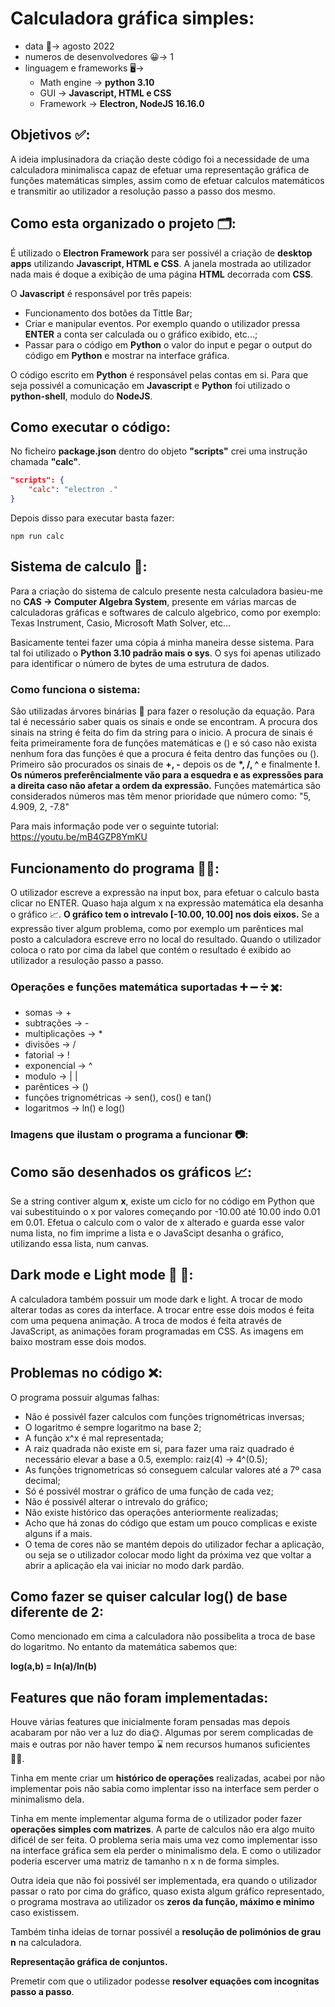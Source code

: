# Calculadora gráfica simples:

- data 📅-> agosto 2022
- numeros de desenvolvedores 😀-> 1
- linguagem e frameworks 🖥->
	- Math engine -> __python 3.10__
	- GUI -> __Javascript, HTML e CSS__
	- Framework -> __Electron, NodeJS 16.16.0__

## Objetivos ✅:
A ideia implusinadora da criação deste código foi a necessidade de uma calculadora minimalisca capaz de efetuar uma representação gráfica de funções matemáticas simples, assim como de efetuar calculos matemáticos e transmitir ao utilizador a resolução passo a passo dos mesmo.

## Como esta organizado o projeto 🗂:
É utilizado o __Electron Framework__ para ser possivél a criação de __desktop apps__ utilizando __Javascript, HTML e CSS__. A janela mostrada ao utilizador nada mais é doque a exibição de uma página __HTML__ decorrada com __CSS__. 

O __Javascript__ é responsável por três papeis:
- Funcionamento dos botões da Tittle Bar;
- Criar e manipular eventos. Por exemplo quando o utilizador pressa __ENTER__ a conta ser calculada ou o gráfico exibido, etc...;
- Passar para o código em __Python__ o valor do input e pegar o output do código em __Python__ e mostrar na interface gráfica.

O código escrito em __Python__ é responsável pelas contas em si. Para que seja possivél a comunicação em __Javascript__ e __Python__ foi utilizado o __python-shell__, modulo do __NodeJS__.

## Como executar o código:
No ficheiro __package.json__ dentro do objeto __"scripts"__ crei uma instrução chamada __"calc"__. 
```json
"scripts": {
	"calc": "electron ."
}
```
Depois disso para executar basta fazer:

	npm run calc

## Sistema de calculo 🧮:
Para a criação do sistema de calculo presente nesta calculadora basieu-me no __CAS -> Computer Algebra System__, presente em várias marcas de calculadoras gráficas e softwares de calculo algebrico, como por exemplo: Texas Instrument, Casio, Microsoft Math Solver, etc...

Basicamente tentei fazer uma cópia á minha maneira desse sistema. Para tal foi utilizado o __Python 3.10 padrão mais o sys__. O sys foi apenas utilizado para identificar o número de bytes de uma estrutura de dados.

### Como funciona o sistema:
São utilizadas árvores binárias 🌳 para fazer o resolução da equação. Para tal é necessário saber quais os sinais e onde se encontram. A procura dos sinais na string é feita do fim da string para o inicio.
A procura de sinais é feita primeiramente fora de funções matemáticas e () e só caso não exista nenhum fora das funções é que a procura é feita dentro das funções ou ().
Primeiro são procurados os sinais de __+, -__ depois os de __*, /, ^__ e finalmente __!__.
__Os números preferêncialmente vão para a esquedra e as expressões para a direita caso não afetar a ordem da expressão.__ Funções matemártica são considerados números mas têm menor prioridade que número como: "5, 4.909, 2, -7.8"

Para mais informação pode ver o seguinte tutorial: https://youtu.be/mB4GZP8YmKU

## Funcionamento do programa 🧑‍💻:
O utilizador escreve a expressão na input box, para efetuar o calculo basta clicar no ENTER. Quaso haja algum x na expressão matemática ela desanha o gráfico 📈. __O gráfico tem o intrevalo [-10.00, 10.00] nos dois eixos.__
Se a expressão tiver algum problema, como por exemplo um parêntices mal posto a calculadora escreve erro no local do resultado. Quando o utilizador coloca o rato por cima da label que contém o resultado é exibido ao utilizador a resuloção passo a passo.

### Operações e funções matemática suportadas ➕ ➖ ➗ ✖️:
- somas -> +
- subtrações -> -
- multiplicações -> *
- divisões -> /
- fatorial -> !
- exponencial -> ^
- modulo -> | |
- parêntices -> ()
- funções trignométricas -> sen(), cos() e tan()
- logaritmos -> ln() e log()

### Imagens que ilustam o programa a funcionar 📷:

## Como são desenhados os gráficos 📈:
Se a string contiver algum __x__, existe um ciclo for no código em Python que vai subestituindo o x por valores começando por -10.00 até 10.00 indo 0.01 em 0.01. Efetua o calculo com o valor de x alterado e guarda esse valor numa lista, no fim imprime a lista e o JavaScipt desanha o gráfico, utilizando essa lista, num canvas.

## Dark mode e Light mode 🔅 🌙:
A calculadora também possuir um mode dark e light. A trocar de modo alterar todas as cores da interface. A trocar entre esse dois modos é feita com uma pequena animação. A troca de modos é feita através de JavaScript, as animações foram programadas em CSS. As imagens em baixo mostram esse dois modos.

## Problemas no código ❌:
O programa possuir algumas falhas:
- Não é possivél fazer calculos com funções trignométricas inversas;
- O logaritmo é sempre logaritmo na base 2;
- A função x^x é mal representada;
- A raiz quadrada não existe em si, para fazer uma raiz quadrado é necessário elevar a base a 0.5, exemplo: raiz(4) -> 4^(0.5);
- As funções trignometricas só conseguem calcular valores até a 7º casa decimal;
- Só é possivél mostrar o gráfico de uma função de cada vez;
- Não é possivél alterar o intrevalo do gráfico;
- Não existe histórico das operações anteriormente realizadas;
- Acho que há zonas do código que estam um pouco complicas e existe alguns if a mais.
- O tema de cores não se mantém depois do utilizador fechar a aplicação, ou seja se o utilizador colocar modo light da próxima vez que voltar a abrir a aplicação ela vai iniciar no modo dark pardão.

## Como fazer se quiser calcular log() de base diferente de 2:
Como mencionado em cima a calculadora não possibelita a troca de base do logaritmo. No entanto da matemática sabemos que:

__log(a,b) = ln(a)/ln(b)__


## Features que não foram implementadas:
Houve várias features que inicialmente foram pensadas mas depois acabaram por não ver a luz do dia🌞. Algumas por serem complicadas de mais e outras por não haver tempo ⌛️ nem recursos humanos suficientes 👨‍💻.

Tinha em mente criar um __histórico de operações__ realizadas, acabei por não implementar pois não sabia como implentar isso na interface sem perder o minimalismo dela.

Tinha em mente implementar alguma forma de o utilizador poder fazer __operações simples com matrizes__. A parte de calculos não era algo muito dificél de ser feita. O problema seria mais uma vez como implementar isso na interface gráfica sem ela perder o minimalismo dela. E como o utilizador poderia escerver uma matriz de tamanho n x n de forma simples.

Outra ideia que não foi possivél ser implementada, era quando o utilizador passar o rato por cima do gráfico, quaso exista algum gráfico representado, o programa mostrava ao utilizador os  __zeros da função, máximo e minimo__ caso existissem.

Também tinha ideias de tornar possivél a __resolução de polimónios de grau n__ na calculadora.

__Representação gráfica de conjuntos.__

Premetir com que o utilizador podesse __resolver equações com incognitas passo a passo__.

